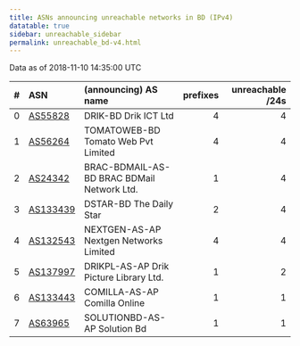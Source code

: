 ```yaml
---
title: ASNs announcing unreachable networks in BD (IPv4)
datatable: true
sidebar: unreachable_sidebar
permalink: unreachable_bd-v4.html
---
```


Data as of 2018-11-10 14:35:00 UTC


<div class="datatable-begin"></div>

|   # | ASN                                      | (announcing) AS name                       |   prefixes |   unreachable /24s |
|----:|:-----------------------------------------|:-------------------------------------------|-----------:|-------------------:|
|   0 | [AS55828](unreachable_AS55828-v4.html)   | DRIK-BD Drik ICT Ltd                       |          4 |                  4 |
|   1 | [AS56264](unreachable_AS56264-v4.html)   | TOMATOWEB-BD Tomato Web Pvt Limited        |          4 |                  4 |
|   2 | [AS24342](unreachable_AS24342-v4.html)   | BRAC-BDMAIL-AS-BD BRAC BDMail Network Ltd. |          1 |                  4 |
|   3 | [AS133439](unreachable_AS133439-v4.html) | DSTAR-BD The Daily Star                    |          2 |                  4 |
|   4 | [AS132543](unreachable_AS132543-v4.html) | NEXTGEN-AS-AP Nextgen Networks Limited     |          4 |                  4 |
|   5 | [AS137997](unreachable_AS137997-v4.html) | DRIKPL-AS-AP Drik Picture Library Ltd.     |          1 |                  2 |
|   6 | [AS133443](unreachable_AS133443-v4.html) | COMILLA-AS-AP Comilla Online               |          1 |                  1 |
|   7 | [AS63965](unreachable_AS63965-v4.html)   | SOLUTIONBD-AS-AP Solution Bd               |          1 |                  1 |

<div class="datatable-end"></div>